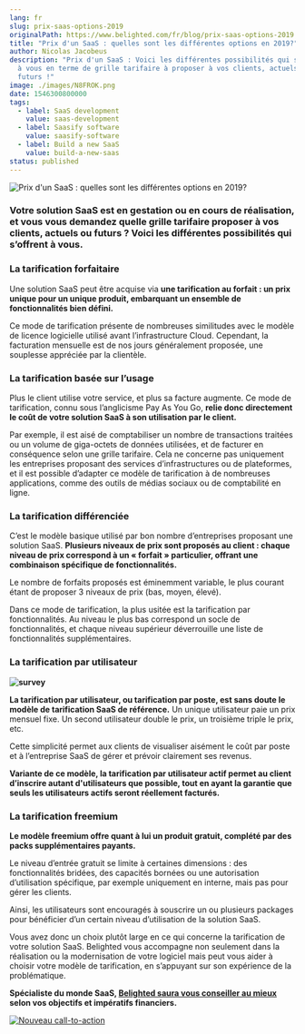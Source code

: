 ```yaml
---
lang: fr
slug: prix-saas-options-2019
originalPath: https://www.belighted.com/fr/blog/prix-saas-options-2019
title: "Prix d'un SaaS : quelles sont les différentes options en 2019?"
author: Nicolas Jacobeus
description: "Prix d'un SaaS : Voici les différentes possibilités qui s’offrent
  à vous en terme de grille tarifaire à proposer à vos clients, actuels ou
  futurs !"
image: ./images/N8FROK.png
date: 1546300800000
tags:
  - label: SaaS development
    value: saas-development
  - label: Saasify software
    value: saasify-software
  - label: Build a new SaaS
    value: build-a-new-saas
status: published
---
```

![Prix d'un SaaS : quelles sont les différentes options en 2019?](https://www.belighted.com/hs-fs/hubfs/Sans%20titre%20(2)-2.png?width=1200&name=Sans%20titre%20(2)-2.png)

### Votre solution SaaS est en gestation ou en cours de réalisation, et vous vous demandez quelle grille tarifaire proposer à vos clients, actuels ou futurs ? Voici les différentes possibilités qui s’offrent à vous.

### **La tarification forfaitaire**

Une solution SaaS peut être acquise via **une tarification au forfait : un prix unique pour un unique produit, embarquant un ensemble de fonctionnalités bien défini.**

Ce mode de tarification présente de nombreuses similitudes avec le modèle de licence logicielle utilisé avant l’infrastructure Cloud. Cependant, la facturation mensuelle est de nos jours généralement proposée, une souplesse appréciée par la clientèle.

### **La tarification basée sur l’usage**

Plus le client utilise votre service, et plus sa facture augmente. Ce mode de tarification, connu sous l’anglicisme Pay As You Go, **relie donc directement le coût de votre solution SaaS à son utilisation par le client.**

Par exemple, il est aisé de comptabiliser un nombre de transactions traitées ou un volume de giga-octets de données utilisées, et de facturer en conséquence selon une grille tarifaire. Cela ne concerne pas uniquement les entreprises proposant des services d’infrastructures ou de plateformes, et il est possible d’adapter ce modèle de tarification à de nombreuses applications, comme des outils de médias sociaux ou de comptabilité en ligne.

### **La tarification différenciée**

C’est le modèle basique utilisé par bon nombre d’entreprises proposant une solution SaaS. **Plusieurs niveaux de prix sont proposés au client : chaque niveau de prix correspond à un « forfait » particulier, offrant une combinaison spécifique de fonctionnalités.**

Le nombre de forfaits proposés est éminemment variable, le plus courant étant de proposer 3 niveaux de prix (bas, moyen, élevé).

Dans ce mode de tarification, la plus usitée est la tarification par fonctionnalités. Au niveau le plus bas correspond un socle de fonctionnalités, et chaque niveau supérieur déverrouille une liste de fonctionnalités supplémentaires.

### **La tarification par utilisateur**

**![survey](https://www.belighted.com/hs-fs/hubfs/survey.png?width=1071&name=survey.png)**

**La tarification par utilisateur, ou tarification par poste, est sans doute le modèle de tarification SaaS de référence.** Un unique utilisateur paie un prix mensuel fixe. Un second utilisateur double le prix, un troisième triple le prix, etc.

Cette simplicité permet aux clients de visualiser aisément le coût par poste et à l’entreprise SaaS de gérer et prévoir clairement ses revenus.

**Variante de ce modèle, la tarification par utilisateur actif permet au client d’inscrire autant d'utilisateurs que possible, tout en ayant la garantie que seuls les utilisateurs actifs seront réellement facturés.**

### **La tarification freemium** 

**Le modèle freemium offre quant à lui un produit gratuit, complété par des packs supplémentaires payants.**

Le niveau d’entrée gratuit se limite à certaines dimensions : des fonctionnalités bridées, des capacités bornées ou une autorisation d’utilisation spécifique, par exemple uniquement en interne, mais pas pour gérer les clients.

Ainsi, les utilisateurs sont encouragés à souscrire un ou plusieurs packages pour bénéficier d’un certain niveau d’utilisation de la solution SaaS.

Vous avez donc un choix plutôt large en ce qui concerne la tarification de votre solution SaaS. Belighted vous accompagne non seulement dans la réalisation ou la modernisation de votre logiciel mais peut vous aider à choisir votre modèle de tarification, en s’appuyant sur son expérience de la problématique.

**Spécialiste du monde SaaS, [Belighted saura vous conseiller au mieux](/fr/evaluation-developpement-produit) selon vos objectifs et impératifs financiers.**

[![Nouveau call-to-action](https://no-cache.hubspot.com/cta/default/1684659/efa19144-ba00-4802-bd26-7c27dbad25ab.png)](https://cta-redirect.hubspot.com/cta/redirect/1684659/efa19144-ba00-4802-bd26-7c27dbad25ab)